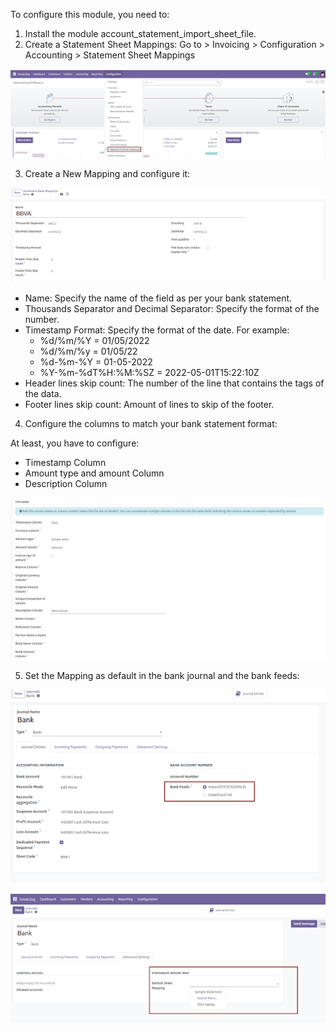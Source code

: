 To configure this module, you need to:
1. Install the module account_statement_import_sheet_file.
2. Create a Statement Sheet Mappings: Go to > Invoicing > Configuration > Accounting > Statement Sheet Mappings

![ Alt Text](../static/config1.png)

3. Create a New Mapping and configure it:

![ Alt Text](../static/config2.png)

- Name: Specify the name of the field as per your bank statement.
- Thousands Separator and Decimal Separator: Specify the format of the number.
- Timestamp Format: Specify the format of the date. For example:
  - %d/%m/%Y = 01/05/2022
  - %d/%m/%y = 01/05/22
  - %d-%m-%Y = 01-05-2022
  - %Y-%m-%dT%H:%M:%SZ = 2022-05-01T15:22:10Z
- Header lines skip count: The number of the line that contains the tags of the data.
- Footer lines skip count: Amount of lines to skip of the footer.

4. Configure the columns to match your bank statement format:

At least, you have to configure:
- Timestamp Column
- Amount type and amount Column
- Description Column

![ Alt Text](../static/config3.png)

5. Set the Mapping as default in the bank journal and the bank feeds:

![ Alt Text](../static/config4.png)

![ Alt Text](../static/config5.png)

